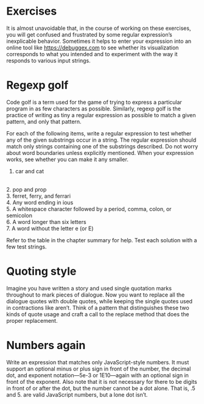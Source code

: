 # Exercises

It is almost unavoidable that, in the course of working on these exercises, you will get confused and frustrated by some regular expression’s inexplicable behavior. Sometimes it helps to enter your expression into an online tool like https://debuggex.com to see whether its visualization corresponds to what you intended and to experiment with the way it responds to various input strings. 

# Regexp golf 

Code golf is a term used for the game of trying to express a particular program in as few characters as possible. Similarly, regexp golf is the practice of writing as tiny a regular expression as possible to match a given pattern, and only that pattern. 

For each of the following items, write a regular expression to test whether any of the given substrings occur in a string. The regular expression should match only strings containing one of the substrings described. Do not worry about word boundaries unless explicitly mentioned. When your expression works, see whether you can make it any smaller.
<br>
1. car and cat
<br>
2. pop and prop
<br>
3. ferret, ferry, and ferrari
<br>
4. Any word ending in ious
<br>
5. A whitespace character followed by a period, comma, colon, or semicolon
<br>
6. A word longer than six letters
<br>
7. A word without the letter e (or E)<br>

Refer to the table in the chapter summary for help. Test each solution with a few test strings.

# Quoting style

Imagine you have written a story and used single quotation marks throughout to mark pieces of dialogue. Now you want to replace all the dialogue quotes with double quotes, while keeping the single quotes used in contractions like aren’t. Think of a pattern that distinguishes these two kinds of quote usage and craft a call to the replace method that does the proper replacement.

# Numbers again

Write an expression that matches only JavaScript-style numbers. It must support an optional minus or plus sign in front of the number, the decimal dot, and exponent notation—5e-3 or 1E10—again with an optional sign in front of the exponent. Also note that it is not necessary for there to be digits in front of or after the dot, but the number cannot be a dot alone. That is, .5 and 5. are valid JavaScript numbers, but a lone dot isn’t.

